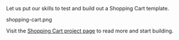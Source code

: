Let us put our skills to test
and
build out a Shopping Cart template.

<image>shopping-cart.png</image>

Visit the [Shopping Cart project page](https://courses.bigbinaryacademy.com/projects/shopping-cart/)
to read more and start building.
